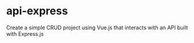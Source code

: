 # api-express
Create a simple CRUD project using Vue.js that interacts with an API built with Express.js
